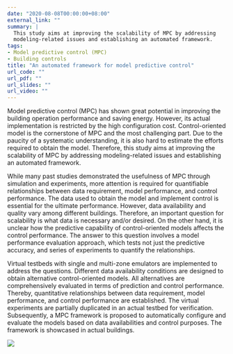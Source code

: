 ```yaml
---
date: "2020-08-08T00:00:00+08:00"
external_link: ""
summary: |
  This study aims at improving the scalability of MPC by addressing
  modeling-related issues and establishing an automated framework.
tags:
- Model predictive control (MPC)
- Building controls
title: "An automated framework for model predictive control"
url_code: ""
url_pdf: ""
url_slides: ""
url_video: ""
---
```


Model predictive control (MPC) has shown great potential in improving the
building operation performance and saving energy. However, its actual
implementation is restricted by the high configuration cost. Control-oriented
model is the cornerstone of MPC and the most challenging part. Due to the
paucity of a systematic understanding, it is also hard to estimate the efforts
required to obtain the model. Therefore, this study aims at improving the
scalability of MPC by addressing modeling-related issues and establishing an
automated framework.

While many past studies demonstrated the usefulness of MPC through simulation
and experiments, more attention is required for quantifiable relationships
between data requirement, model performance, and control performance. The data
used to obtain the model and implement control is essential for the ultimate
performance. However, data availability and quality vary among different
buildings. Therefore, an important question for scalability is what data is
necessary and/or desired. On the other hand, it is unclear how the predictive
capability of control-oriented models affects the control performance. The
answer to this question involves a model performance evaluation approach, which
tests not just the predictive accuracy, and series of experiments to quantify
the relationships.

Virtual testbeds with single and multi-zone emulators are implemented to
address the questions. Different data availability conditions are designed to
obtain alternative control-oriented models. All alternatives are
comprehensively evaluated in terms of prediction and control performance.
Thereby, quantitative relationships between data requirement, model
performance, and control performance are established. The virtual experiments
are partially duplicated in an actual testbed for verification. Subsequently,
a MPC framework is proposed to automatically configure and evaluate the models
based on data availabilities and control purposes. The framework is showcased
in actual buildings.

![](featured.png)
